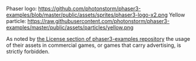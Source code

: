 Phaser logo: https://github.com/photonstorm/phaser3-examples/blob/master/public/assets/sprites/phaser3-logo-x2.png
Yellow particle: https://raw.githubusercontent.com/photonstorm/phaser3-examples/master/public/assets/particles/yellow.png

As noted by [the License section of phaser3-examples repository](https://github.com/photonstorm/phaser3-examples#license)
the usage of their assets in commercial games, or games that carry advertising, is strictly forbidden.
